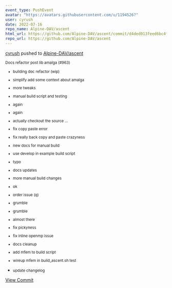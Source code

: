 ```yaml
---
event_type: PushEvent
avatar: "https://avatars.githubusercontent.com/u/1194526?"
user: cyrush
date: 2022-07-16
repo_name: Alpine-DAV/ascent
html_url: https://github.com/Alpine-DAV/ascent/commit/d4ded013feed6bc4f0c36d02f35257eb0e25dca6
repo_url: https://github.com/Alpine-DAV/ascent
---
```


<a href='https://github.com/cyrush' target='_blank'>cyrush</a> pushed to <a href='https://github.com/Alpine-DAV/ascent' target='_blank'>Alpine-DAV/ascent</a>

<small>Docs refactor post lib amalga (#963)

* building doc refactor (wip)

* simplify add some context about amalga

* more tweaks

* manual build script and testing

* again

* again

* actually checkout the source ...

* fix copy paste error

* fix really back copy and paste crazyness

* new docs for manual build

* use develop in example build script

* typo

* docs updates

* more manual build changes

* ok

* order issue (q)

* grumble

* grumble

* almost there

* fix pickyness

* fix inline openmp issue

* docs cleanup

* add mfem to build script

* wireup mfem in build_ascent.sh test

* update changelog</small>

<a href='https://github.com/Alpine-DAV/ascent/commit/d4ded013feed6bc4f0c36d02f35257eb0e25dca6' target='_blank'>View Commit</a>